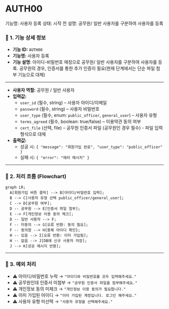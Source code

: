 # AUTH00

기능명: 사용자 등록
상태: 시작 전
설명: 공무원/ 일반 사용자를 구분하여 사용자를 등록

### **📌 1. 기능 상세 정보**

- **기능 ID:** `AUTH00`
- **기능명:** 사용자 등록
- **기능 설명**: 아이디-비밀번호 매칭으로 공무원/ 일반 사용자를 구분하여 사용자를 등록. 공무원의 경우, 인증서를 통한 추가 인증이 필요(현재 단계에서는 단순 파일 첨부 기능으로 대체)

---

- **사용자 역할:** 공무원 / 일반 사용자
- **입력값:**
    - `user_id` (필수, string) – 사용자 아이디/이메일
    - `password` (필수, string) – 사용자 비밀번호
    - `user_type` (필수, enum: `public_officer`, `general_user`) – 사용자 유형
    - `terms_agreed` (필수, boolean: true/false) – 이용약관 동의 여부
    - `cert_file` (선택, file) – 공무원 인증서 파일 (공무원인 경우 필수) - 파일 입력 형식으로 대체
- **출력값:**
    - 성공 시: `{ "message": "회원가입 완료", "user_type": "public_officer" }`
    - 실패 시: `{ "error": "에러 메시지" }`

---

### **📌 2. 처리 흐름 (Flowchart)**

```mermaid
graph LR;
  A[회원가입 버튼 클릭] --> B[아이디/비밀번호 입력];
  B --> C[사용자 유형 선택 public_officer/general_user];
  C --> D[공무원 여부];
  D -- 공무원 --> E[인증서 파일 첨부];
  E --> F[개인정보 이용 동의 체크];
  D -- 일반 사용자 --> F;
  F -- 미동의 --> G[오류 반환: 동의 필요];
  F -- 동의함 --> H{중복 아이디 확인};
  H -- 있음 --> I[오류 반환: 이미 가입됨];
  H -- 없음 --> J[DB에 신규 사용자 저장];
  J --> K[성공 메시지 반환];

```

---

### **📌 3. 예외 처리**

- ⚠️ 아이디/비밀번호 누락 → `"아이디와 비밀번호를 모두 입력해주세요."`
- ⚠️ 공무원인데 인증서 미첨부 → `"공무원 인증서 파일을 첨부해주세요."`
- ⚠️ 개인정보 동의 미체크 → `"개인정보 이용 동의가 필요합니다."`
- ⚠️ 이미 가입된 아이디 → `"이미 가입된 계정입니다. 로그인 해주세요."`
- ⚠️ 사용자 유형 미선택 → `"사용자 유형을 선택해주세요."`